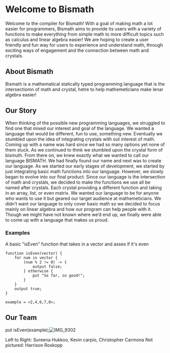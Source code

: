 # Welcome to Bismath

Welcome to the compiler for Bismath! With a goal of making math a lot easier for programmers, Bismath aims to provide its users with a variety of functions to make everything from simple math to more difficult topics such as calculus and linear algebra easier! We are hoping to create a user friendly and fun way for users to experience and understand math, through exciting ways of engagement and the connection between math and crystals.

## About Bismath

Bismath is a mathematical statically typed programming language that is the intersectiomn of math and crystal, hetre to help mathemeticians make lenar algebra easier!

## Our Story

When thinking of the possible new programming languages, we struggled to find one that mixed our interest and goal of the language. We wanted a language that would be different, fun to use, something new. Eventually we stumbled upon the idea of integrating crystals with out interest of math. Coming up with a name was hard since we had so many options yet none of them stuck. As we continued to think we stumbled upon the crystal form of bismuth. 
	From there on, we knew exactly what we wanted to call our language BISMATH. We had finally found our name and next was to create our language. As we started our early stages of development, we started by just integrating basic math functions into our language. However, we slowly began to evolve into our final product. Since our language is the intersection of math and crystals, we decided to make the functions we use all be named after crystals. Each crystal providing a different function and taking in an array, list, or even matrix. 
	We wanted our language to be for anyone who wants to use it but geared our target audience at mathemeticians. We didn’t want our language to only cover basic math so we decided to focus mainly on linear algebra and how our program can help people with it. Though we might have not known where we’d end up, we finally were able to come up with a language that makes us proud. 

### Examples

A basic "isEven" function that takes in a vector and asses if it's even
```
function isEven(vector) {
    for num in vector {
        (num % 2 != 0) -> {
            output false;
        } otherwise {
            put "So far, so good!";
        }
    }
    output true;
}

example = <2,4,6,7,8>;

```

## Our Team
put isEven(example);![IMG_9302](https://user-images.githubusercontent.com/53411789/163082491-7896d648-02de-4fcc-9031-130bf03e5139.jpeg)

Left to Right: Sureena Hukkoo, Kevin carpio, Christopher Carmona 
Not pictured: Harrison Roskopp
